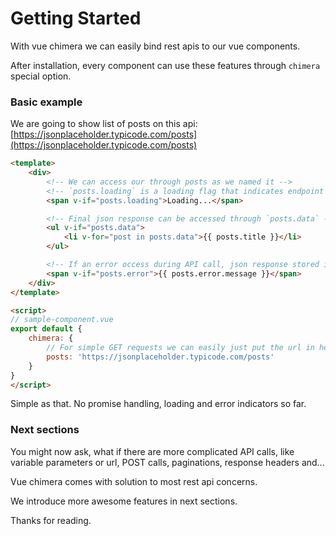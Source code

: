 # Getting Started

With vue chimera we can easily bind rest apis to our vue components.

After installation, every component can use these features through `chimera` special option.

### Basic example
We are going to show list of posts on this api:
[https://jsonplaceholder.typicode.com/posts](https://jsonplaceholder.typicode.com/posts)

```html
<template>
    <div>
        <!-- We can access our through posts as we named it -->
        <!-- `posts.loading` is a loading flag that indicates endpoint is loading -->
        <span v-if="posts.loading">Loading...</span>

        <!-- Final json response can be accessed through `posts.data` -->
        <ul v-if="posts.data">
            <li v-for="post in posts.data">{{ posts.title }}</li>
        </ul>

        <!-- If an error occess during API call, json response stored in `posts.error`  -->
        <span v-if="posts.error">{{ posts.error.message }}</span>
    </div>
</template>

<script>
// sample-component.vue
export default {
    chimera: {
        // For simple GET requests we can easily just put the url in here
        posts: 'https://jsonplaceholder.typicode.com/posts'
    }
}
</script>
```

Simple as that. No promise handling, loading and error indicators so far.


### Next sections
You might now ask, what if there are more complicated API calls, 
like variable parameters or url, POST calls, paginations, response headers and...

Vue chimera comes with solution to most rest api concerns.
 
We introduce more awesome features in next sections.

Thanks for reading.

